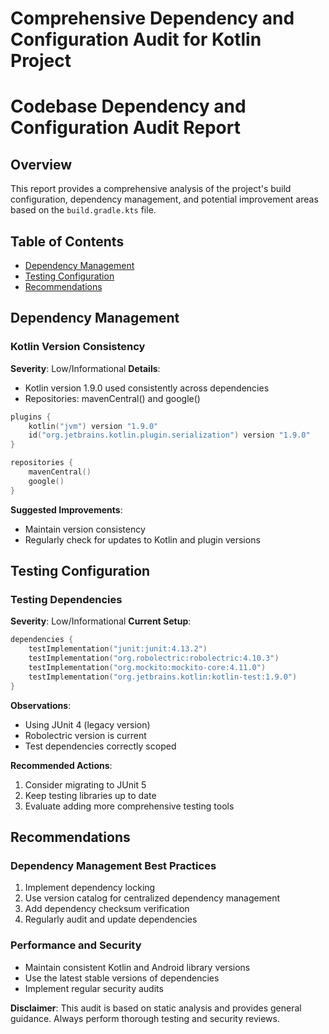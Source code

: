 # Comprehensive Dependency and Configuration Audit for Kotlin Project

# Codebase Dependency and Configuration Audit Report

## Overview
This report provides a comprehensive analysis of the project's build configuration, dependency management, and potential improvement areas based on the `build.gradle.kts` file.

## Table of Contents
- [Dependency Management](#dependency-management)
- [Testing Configuration](#testing-configuration)
- [Recommendations](#recommendations)

## Dependency Management

### Kotlin Version Consistency
**Severity**: Low/Informational
**Details**: 
- Kotlin version 1.9.0 used consistently across dependencies
- Repositories: mavenCentral() and google()

```kotlin
plugins {
    kotlin("jvm") version "1.9.0"
    id("org.jetbrains.kotlin.plugin.serialization") version "1.9.0"
}

repositories {
    mavenCentral()
    google()
}
```

**Suggested Improvements**:
- Maintain version consistency
- Regularly check for updates to Kotlin and plugin versions

## Testing Configuration

### Testing Dependencies
**Severity**: Low/Informational
**Current Setup**:
```kotlin
dependencies {
    testImplementation("junit:junit:4.13.2")
    testImplementation("org.robolectric:robolectric:4.10.3")
    testImplementation("org.mockito:mockito-core:4.11.0")
    testImplementation("org.jetbrains.kotlin:kotlin-test:1.9.0")
}
```

**Observations**:
- Using JUnit 4 (legacy version)
- Robolectric version is current
- Test dependencies correctly scoped

**Recommended Actions**:
1. Consider migrating to JUnit 5
2. Keep testing libraries up to date
3. Evaluate adding more comprehensive testing tools

## Recommendations

### Dependency Management Best Practices
1. Implement dependency locking
2. Use version catalog for centralized dependency management
3. Add dependency checksum verification
4. Regularly audit and update dependencies

### Performance and Security
- Maintain consistent Kotlin and Android library versions
- Use the latest stable versions of dependencies
- Implement regular security audits

**Disclaimer**: This audit is based on static analysis and provides general guidance. Always perform thorough testing and security reviews.